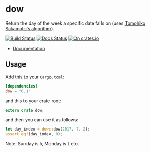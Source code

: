 dow
===

Return the day of the week a specific date falls on (uses [Tomohiko Sakamoto's algorithm](https://en.wikipedia.org/wiki/Determination_of_the_day_of_the_week#Sakamoto.27s_methods)).

[![Build Status](https://travis-ci.org/neosilky/dow.svg?branch=master)](https://travis-ci.org/neosilky/dow)
[![Docs Status](https://docs.rs/dow/badge.svg)](https://docs.rs/dow)
[![On crates.io](https://img.shields.io/crates/v/dow.svg)](https://crates.io/crates/dow)

- [Documentation](https://docs.rs/dow)

## Usage

Add this to your `Cargo.toml`:

```toml
[dependencies]
dow = "0.1"
```

and this to your crate root:

```rust
extern crate dow;
```

and then you can use it as follows:

```rust
let day_index = dow::dow(2017, 7, 2);
assert_eq!(day_index, 0);
```

Note: Sunday is `0`, Monday is `1` etc.

